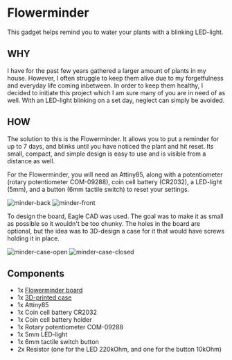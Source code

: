# Flowerminder
This gadget helps remind you to water your plants with a blinking LED-light.

## WHY
I have for the past few years gathered a larger amount of plants in my house. However, I often struggle to keep them alive due to my forgetfulness and everyday life coming inbetween. In order to keep them healthy, I decided to initiate this project which I am sure many of you are in need of as well. With an LED-light blinking on a set day, neglect can simply be avoided.

## HOW
The solution to this is the Flowerminder. It allows you to put a reminder for up to 7 days, and blinks until you have noticed the plant and hit reset. Its small, compact, and simple design is easy to use and is visible from a distance as well.

For the Flowerminder, you will need an Attiny85, along with a potentiometer (rotary potentiometer COM-09288), coin cell battery (CR2032), a LED-light (5mm), and a button (6mm tactile switch) to reset your settings. 

![minder-back](https://i.imgur.com/41JBr7S.jpg)
![minder-front](https://i.imgur.com/3L35FUD.jpg)

To design the board, Eagle CAD was used. The goal was to make it as small as possible so it wouldn't be too chunky. The holes in the board are optional, but the idea was to 3D-design a case for it that would have screws holding it in place. 

![minder-case-open](https://i.imgur.com/8PXFA6p.jpg)
![minder-case-closed](https://i.imgur.com/z18Igbv.jpg)

## Components
* 1x [Flowerminder board](https://www.pcbway.com/project/shareproject/Flowerminder.html)
* 1x [3D-printed case](https://www.tinkercad.com/things/kMWTQKFdEJA) 
* 1x Attiny85
* 1x Coin cell battery CR2032
* 1x Coin cell battery holder
* 1x Rotary potentiometer COM-09288
* 1x 5mm LED-light
* 1x 6mm tactile switch button
* 2x Resistor (one for the LED 220kOhm, and one for the button 10kOhm)
